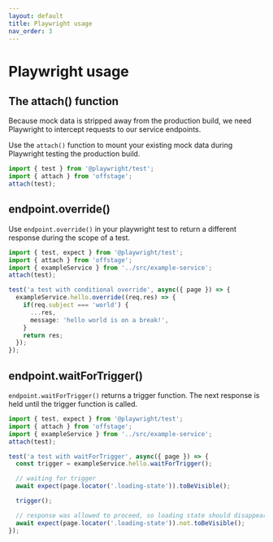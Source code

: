 ```yaml
---
layout: default
title: Playwright usage
nav_order: 3
---
```


# Playwright usage


## The attach() function

Because mock data is stripped away from the production build, we need Playwright to intercept requests to our service endpoints.

Use the `attach()` function to mount your existing mock data during Playwright testing the production build.

```ts
import { test } from '@playwright/test';
import { attach } from 'offstage';
attach(test);
```

## endpoint.override()
Use `endpoint.override()` in your playwright test to return a different response during the scope of a test.

```ts
import { test, expect } from '@playwright/test';
import { attach } from 'offstage';
import { exampleService } from '../src/example-service';
attach(test);

test('a test with conditional override', async({ page }) => {
  exampleService.hello.override((req,res) => {
    if(req.subject === 'world') {
      ...res,
      message: 'hello world is on a break!',
    }
    return res;
  });
});
```
## endpoint.waitForTrigger()
`endpoint.waitForTrigger()` returns a trigger function. The next response is held until the trigger function is called.
```ts
import { test, expect } from '@playwright/test';
import { attach } from 'offstage';
import { exampleService } from '../src/example-service';
attach(test);

test('a test with waitForTrigger', async({ page }) => {
  const trigger = exampleService.hello.waitForTrigger();

  // waiting for trigger
  await expect(page.locator('.loading-state')).toBeVisible();

  trigger();

  // response was allowed to proceed, so loading state should disappear
  await expect(page.locator('.loading-state')).not.toBeVisible();
});

```
